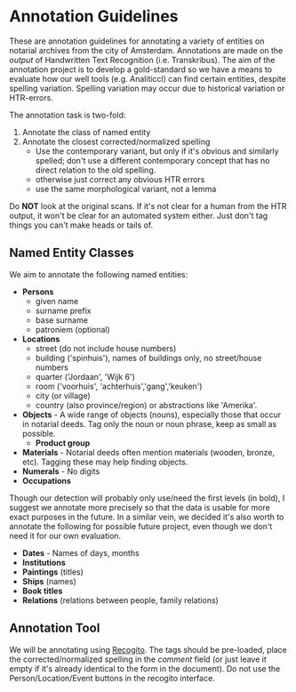 # Annotation Guidelines

These are annotation guidelines for annotating a variety of entities on
notarial archives from the city of Amsterdam.  Annotations are made on the
*output* of Handwritten Text Recognition (i.e. Transkribus). The aim of the
annotation project is to develop a gold-standard so we have a means to evaluate
how our well tools (e.g. Analiticcl) can find certain entities, despite
spelling variation. Spelling variation may occur due to historical variation or
HTR-errors.

The annotation task is two-fold:

1. Annotate the class of named entity
2. Annotate the closest corrected/normalized spelling
    * Use the contemporary variant, but only if it's obvious and similarly spelled; don't use a different contemporary concept that has no direct relation to the old spelling.
    * otherwise just correct any obvious HTR errors
    * use the same morphological variant, not a lemma

Do **NOT** look at the original scans. If it's not clear for a human from the
HTR output, it won't be clear for an automated system either. Just don't tag
things you can't make heads or tails of.

## Named Entity Classes

We aim to annotate the following named entities:

* **Persons**
    * given name
    * surname prefix
    * base surname
    * patroniem (optional)
* **Locations**
    * street (do not include house numbers)
    * building ('spinhuis'), names of buildings only, no street/house numbers
    * quarter ('Jordaan', 'Wijk 6')
    * room ('voorhuis', 'achterhuis','gang','keuken')
    * city (or village)
    * country (also province/region) or abstractions like 'Amerika'.
* **Objects**  - A wide range of objects (nouns), especially those that occur in notarial deeds. Tag only the noun or noun phrase, keep as small as possible.
    * **Product group**
* **Materials** - Notarial deeds often mention materials (wooden, bronze, etc). Tagging these may help finding objects.
* **Numerals** - No digits
* **Occupations**

Though our detection will probably only use/need the first levels (in bold), I suggest we annotate more precisely
so that the data is usable for more exact purposes in the future. In a similar vein, we decided it's also worth to
annotate the following for possible future project, even though we don't need it for our own evaluation.

* **Dates** - Names of days, months
* **Institutions**
* **Paintings** (titles)
* **Ships** (names)
* **Book titles**
* **Relations** (relations between people, family relations)

## Annotation Tool

We will be annotating using [Recogito](https://recogito.pelagios.org/). The tags should be pre-loaded, place the corrected/normalized spelling in the *comment* field (or just leave it empty if it's already identical to the form in the document). Do not use the Person/Location/Event buttons in the recogito interface.

